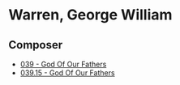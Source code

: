 # Warren, George William

## Composer

- [039 - God Of Our Fathers](/hymns/039.md)
- [039.15 - God Of Our Fathers](/hymns/039.15.md)


